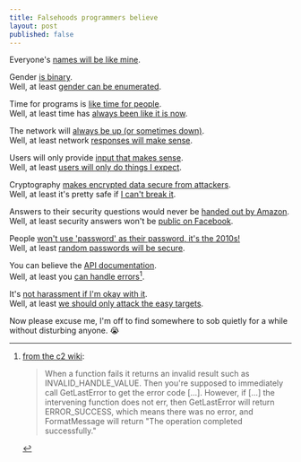 ```yaml
---
title: Falsehoods programmers believe
layout: post
published: false
---
```


Everyone's [names will be like mine][kalzumeus].

Gender [is binary][cscyphers].  
Well, at least [gender can be enumerated][smarterware].

Time for programs is [like time for people][infiniteundo].  
Well, at least time has [always been like it is now][infiniteundo 2].

The network will [always be up (or sometimes down)][blogspot].  
Well, at least network [responses will make sense][inessential].

Users will only provide [input that makes sense][infiniteundo 3].  
Well, at least [users will only do things I expect][rinkworks].

Cryptography [makes encrypted data secure from attackers][schneier].  
Well, at least it's pretty safe if [I can't break it][tonyarcieri].

Answers to their security questions would never be [handed out by Amazon][wired].  
Well, at least security answers won't be [public on Facebook][theblaze].

People [won't use 'password' as their password, it's the 2010s!][splashdata]  
Well, at least [random passwords will be secure][archive].

You can believe the [API documentation][google].  
Well, at least you [can handle errors](#fn1)[^1].

It's [not harassment if I'm okay with it][oobleyboo].  
Well, at least [we should only attack the easy targets][braythwayt].

Now please excuse me, I'm off to find somewhere to sob quietly for a while without disturbing anyone. 😭

[^1]: [from the c2 wiki][c2]: <blockquote>When a function fails it returns an invalid result such as INVALID_HANDLE_VALUE. Then you're supposed to immediately call GetLastError to get the error code [...]. However, if [...] the intervening function does not err, then GetLastError will return ERROR_SUCCESS, which means there was no error, and FormatMessage will return "The operation completed successfully."</blockquote>



[archive]: http://web.archive.org/web/20130113055957/http://chargen.matasano.com/chargen/2007/9/7/enough-with-the-rainbow-tables-what-you-need-to-know-about-s.html
[blogspot]: http://erratasec.blogspot.com/2012/06/falsehoods-programmers-believe-about.html
[braythwayt]: http://braythwayt.com/2013/03/21/unjust.html
[c2]: http://c2.com/cgi/wiki?WeirdErrorMessages
[cscyphers]: http://www.cscyphers.com/blog/2012/06/28/falsehoods-programmers-believe-about-gender/
[google]: http://www.google.com/search?q=site:drupal.org+api+documentation+incorrect
[inessential]: http://inessential.com/2013/03/18/brians_stupid_feed_tricks
[infiniteundo]: http://infiniteundo.com/post/25326999628/falsehoods-programmers-believe-about-time
[infiniteundo 2]: http://infiniteundo.com/post/25509354022/more-falsehoods-programmers-believe-about-time-wisdom
[infiniteundo 3]: http://infiniteundo.com/post/25230828820/things-you-should-test
[kalzumeus]: http://www.kalzumeus.com/2010/06/17/falsehoods-programmers-believe-about-names/
[oobleyboo]: http://griffin.oobleyboo.com/archive/on-pycon2013-and-equality/
[rinkworks]: http://www.rinkworks.com/stupid/
[schneier]: http://www.schneier.com/book-sandl-pref.html
[smarterware]: http://smarterware.org/7388/the-case-against-drop-down-identities
[splashdata]: http://www.splashdata.com/press/PR121023.htm
[theblaze]: http://www.theblaze.com/stories/2011/11/07/your-facebook-profile-could-be-giving-away-answers-to-your-online-security-questions/
[tonyarcieri]: http://tonyarcieri.com/all-the-crypto-code-youve-ever-written-is-probably-broken
[wired]: http://www.wired.com/gadgetlab/2012/08/apple-amazon-mat-honan-hacking/all/
